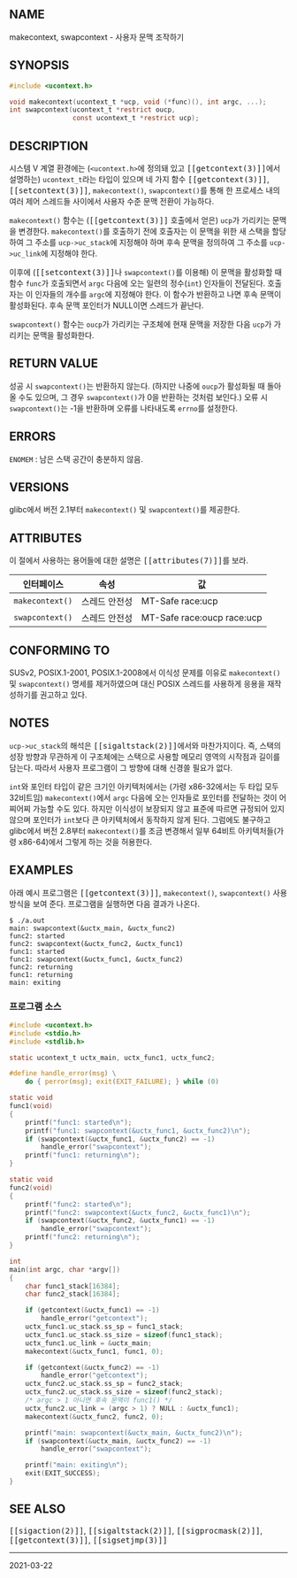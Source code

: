 ## NAME

makecontext, swapcontext - 사용자 문맥 조작하기

## SYNOPSIS

```c
#include <ucontext.h>

void makecontext(ucontext_t *ucp, void (*func)(), int argc, ...);
int swapcontext(ucontext_t *restrict oucp,
                const ucontext_t *restrict ucp);
```

## DESCRIPTION

시스템 V 계열 환경에는 (`<ucontext.h>`에 정의돼 있고 <tt>[[getcontext(3)]]</tt>에서 설명하는) `ucontext_t`라는 타입이 있으며 네 가지 함수 <tt>[[getcontext(3)]]</tt>, <tt>[[setcontext(3)]]</tt>, `makecontext()`, `swapcontext()`를 통해 한 프로세스 내의 여러 제어 스레드들 사이에서 사용자 수준 문맥 전환이 가능하다.

`makecontext()` 함수는 (<tt>[[getcontext(3)]]</tt> 호출에서 얻은) `ucp`가 가리키는 문맥을 변경한다. `makecontext()`를 호출하기 전에 호출자는 이 문맥을 위한 새 스택을 할당하여 그 주소를 `ucp->uc_stack`에 지정해야 하며 후속 문맥을 정의하여 그 주소를 `ucp->uc_link`에 지정해야 한다.

이후에 (<tt>[[setcontext(3)]]</tt>나 `swapcontext()`를 이용해) 이 문맥을 활성화할 때 함수 `func`가 호출되면서 `argc` 다음에 오는 일련의 정수(`int`) 인자들이 전달된다. 호출자는 이 인자들의 개수를 `argc`에 지정해야 한다. 이 함수가 반환하고 나면 후속 문맥이 활성화된다. 후속 문맥 포인터가 NULL이면 스레드가 끝난다.

`swapcontext()` 함수는 `oucp`가 가리키는 구조체에 현재 문맥을 저장한 다음 `ucp`가 가리키는 문맥을 활성화한다.

## RETURN VALUE

성공 시 `swapcontext()`는 반환하지 않는다. (하지만 나중에 `oucp`가 활성화될 때 돌아올 수도 있으며, 그 경우 `swapcontext()`가 0을 반환하는 것처럼 보인다.) 오류 시 `swapcontext()`는 -1을 반환하며 오류를 나타내도록 `errno`를 설정한다.

## ERRORS

`ENOMEM`
:   남은 스택 공간이 충분하지 않음.

## VERSIONS

glibc에서 버전 2.1부터 `makecontext()` 및 `swapcontext()`를 제공한다.

## ATTRIBUTES

이 절에서 사용하는 용어들에 대한 설명은 <tt>[[attributes(7)]]</tt>를 보라.

| 인터페이스 | 속성 | 값 |
| --- | --- | --- |
| `makecontext()` | 스레드 안전성 | MT-Safe race:ucp |
| `swapcontext()` | 스레드 안전성 | MT-Safe race:oucp race:ucp |

## CONFORMING TO

SUSv2, POSIX.1-2001, POSIX.1-2008에서 이식성 문제를 이유로 `makecontext()` 및 `swapcontext()` 명세를 제거하였으며 대신 POSIX 스레드를 사용하게 응용을 재작성하기를 권고하고 있다.

## NOTES

`ucp->uc_stack`의 해석은 <tt>[[sigaltstack(2)]]</tt>에서와 마찬가지이다. 즉, 스택의 성장 방향과 무관하게 이 구조체에는 스택으로 사용할 메모리 영역의 시작점과 길이를 담는다. 따라서 사용자 프로그램이 그 방향에 대해 신경쓸 필요가 없다.

`int`와 포인터 타입이 같은 크기인 아키텍처에서는 (가령 x86-32에서는 두 타입 모두 32비트임) `makecontext()`에서 `argc` 다음에 오는 인자들로 포인터를 전달하는 것이 어찌어찌 가능할 수도 있다. 하지만 이식성이 보장되지 않고 표준에 따르면 규정되어 있지 않으며 포인터가 `int`보다 큰 아키텍처에서 동작하지 않게 된다. 그럼에도 불구하고 glibc에서 버전 2.8부터 `makecontext()`를 조금 변경해서 일부 64비트 아키텍처들(가령 x86-64)에서 그렇게 하는 것을 허용한다.

## EXAMPLES

아래 예시 프로그램은 <tt>[[getcontext(3)]]</tt>, `makecontext()`, `swapcontext()` 사용 방식을 보여 준다. 프로그램을 실행하면 다음 결과가 나온다.

```text
$ ./a.out
main: swapcontext(&uctx_main, &uctx_func2)
func2: started
func2: swapcontext(&uctx_func2, &uctx_func1)
func1: started
func1: swapcontext(&uctx_func1, &uctx_func2)
func2: returning
func1: returning
main: exiting
```

### 프로그램 소스

```c
#include <ucontext.h>
#include <stdio.h>
#include <stdlib.h>

static ucontext_t uctx_main, uctx_func1, uctx_func2;

#define handle_error(msg) \
    do { perror(msg); exit(EXIT_FAILURE); } while (0)

static void
func1(void)
{
    printf("func1: started\n");
    printf("func1: swapcontext(&uctx_func1, &uctx_func2)\n");
    if (swapcontext(&uctx_func1, &uctx_func2) == -1)
        handle_error("swapcontext");
    printf("func1: returning\n");
}

static void
func2(void)
{
    printf("func2: started\n");
    printf("func2: swapcontext(&uctx_func2, &uctx_func1)\n");
    if (swapcontext(&uctx_func2, &uctx_func1) == -1)
        handle_error("swapcontext");
    printf("func2: returning\n");
}

int
main(int argc, char *argv[])
{
    char func1_stack[16384];
    char func2_stack[16384];

    if (getcontext(&uctx_func1) == -1)
        handle_error("getcontext");
    uctx_func1.uc_stack.ss_sp = func1_stack;
    uctx_func1.uc_stack.ss_size = sizeof(func1_stack);
    uctx_func1.uc_link = &uctx_main;
    makecontext(&uctx_func1, func1, 0);

    if (getcontext(&uctx_func2) == -1)
        handle_error("getcontext");
    uctx_func2.uc_stack.ss_sp = func2_stack;
    uctx_func2.uc_stack.ss_size = sizeof(func2_stack);
    /* argc > 1 아니면 후속 문맥이 func1() */
    uctx_func2.uc_link = (argc > 1) ? NULL : &uctx_func1);
    makecontext(&uctx_func2, func2, 0);

    printf("main: swapcontext(&uctx_main, &uctx_func2)\n");
    if (swapcontext(&uctx_main, &uctx_func2) == -1)
        handle_error("swapcontext");

    printf("main: exiting\n");
    exit(EXIT_SUCCESS);
}
```

## SEE ALSO

<tt>[[sigaction(2)]]</tt>, <tt>[[sigaltstack(2)]]</tt>, <tt>[[sigprocmask(2)]]</tt>, <tt>[[getcontext(3)]]</tt>, <tt>[[sigsetjmp(3)]]</tt>

----

2021-03-22

